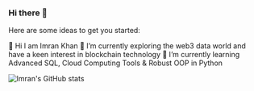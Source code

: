 ### Hi there 👋

Here are some ideas to get you started:

👋 Hi I am Imran Khan
🔭 I’m currently exploring the web3 data world and have a keen interest in blockchain technology
🌱 I’m currently learning Advanced SQL, Cloud Computing Tools & Robust OOP in Python

![Imran's GitHub stats](https://github-readme-stats.vercel.app/api?username=imrankhan37&show_icons=true&theme=radical)
